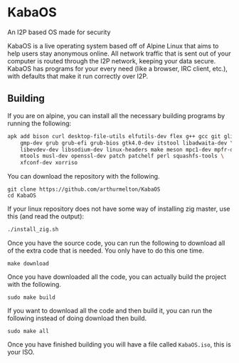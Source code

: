 # KabaOS
An I2P based OS made for security

KabaOS is a live operating system based off of Alpine Linux that aims to help
users stay anonymous online. All network traffic that is sent out of your
computer is routed through the I2P network, keeping your data secure. KabaOS has
programs for your every need (like a browser, IRC client, etc.), with defaults
that make it run correctly over I2P.

## Building

If you are on alpine, you can install all the necessary building programs by
running the following:

```sh
apk add bison curl desktop-file-utils elfutils-dev flex g++ gcc git glib-dev \
    gmp-dev grub grub-efi grub-bios gtk4.0-dev itstool libadwaita-dev \
    libevdev-dev libsodium-dev linux-headers make meson mpc1-dev mpfr-dev \
    mtools musl-dev openssl-dev patch patchelf perl squashfs-tools \
    xfconf-dev xorriso
```

You can download the repository with the following.

```
git clone https://github.com/arthurmelton/KabaOS
cd KabaOS
```

If your linux repository does not have some way of installing zig master, use
this (and read the output):

```sh
./install_zig.sh
```

Once you have the source code, you can run the following to download all of the
extra code that is needed. You only have to do this one time.

```
make download
```

Once you have downloaded all the code, you can actually build the project with
the following.

```
sudo make build
```

If you want to download all the code and then build it, you can run the
following instead of doing download then build.

```
sudo make all
```

Once you have finished building you will have a file called `KabaOS.iso`, this
is your ISO.
